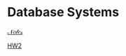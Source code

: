 # Database Systems

[𝒩𝑜𝓉𝑒𝓈](Database%20Systems%20953013dfc81c40108b4c2c28cc306b06/%F0%9D%92%A9%F0%9D%91%9C%F0%9D%93%89%F0%9D%91%92%F0%9D%93%88%205751fadbfb924762b2b4a765f089aa95.md)

[HW2](Database%20Systems%20953013dfc81c40108b4c2c28cc306b06/HW2%202b801df164434b098a1b9f7c425b2ee9.md)